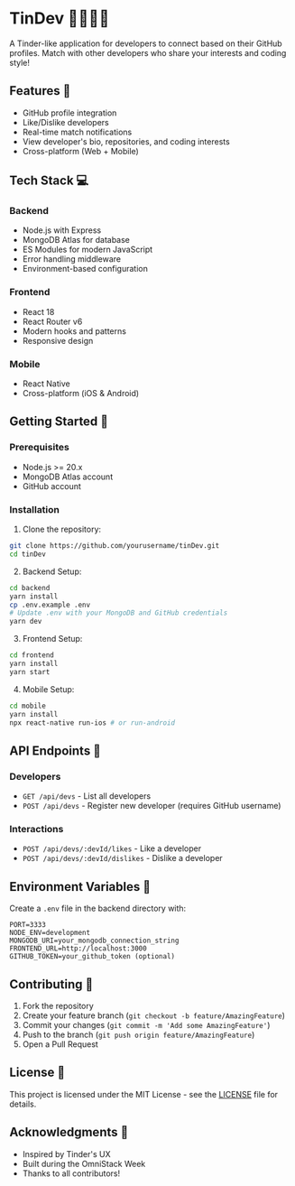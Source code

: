 # TinDev 👩‍💻👨‍💻

A Tinder-like application for developers to connect based on their GitHub profiles. Match with other developers who share your interests and coding style!

## Features 🚀

- GitHub profile integration
- Like/Dislike developers
- Real-time match notifications
- View developer's bio, repositories, and coding interests
- Cross-platform (Web + Mobile)

## Tech Stack 💻

### Backend
- Node.js with Express
- MongoDB Atlas for database
- ES Modules for modern JavaScript
- Error handling middleware
- Environment-based configuration

### Frontend
- React 18
- React Router v6
- Modern hooks and patterns
- Responsive design

### Mobile
- React Native
- Cross-platform (iOS & Android)

## Getting Started 🏁

### Prerequisites
- Node.js >= 20.x
- MongoDB Atlas account
- GitHub account

### Installation

1. Clone the repository:
```bash
git clone https://github.com/yourusername/tinDev.git
cd tinDev
```

2. Backend Setup:
```bash
cd backend
yarn install
cp .env.example .env
# Update .env with your MongoDB and GitHub credentials
yarn dev
```

3. Frontend Setup:
```bash
cd frontend
yarn install
yarn start
```

4. Mobile Setup:
```bash
cd mobile
yarn install
npx react-native run-ios # or run-android
```

## API Endpoints 📡

### Developers
- `GET /api/devs` - List all developers
- `POST /api/devs` - Register new developer (requires GitHub username)

### Interactions
- `POST /api/devs/:devId/likes` - Like a developer
- `POST /api/devs/:devId/dislikes` - Dislike a developer

## Environment Variables 🔐

Create a `.env` file in the backend directory with:

```env
PORT=3333
NODE_ENV=development
MONGODB_URI=your_mongodb_connection_string
FRONTEND_URL=http://localhost:3000
GITHUB_TOKEN=your_github_token (optional)
```

## Contributing 🤝

1. Fork the repository
2. Create your feature branch (`git checkout -b feature/AmazingFeature`)
3. Commit your changes (`git commit -m 'Add some AmazingFeature'`)
4. Push to the branch (`git push origin feature/AmazingFeature`)
5. Open a Pull Request

## License 📝

This project is licensed under the MIT License - see the [LICENSE](LICENSE) file for details.

## Acknowledgments 🙏

- Inspired by Tinder's UX
- Built during the OmniStack Week
- Thanks to all contributors!
